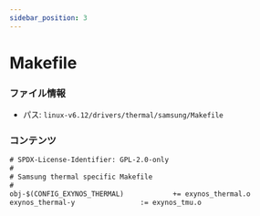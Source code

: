 ```yaml
---
sidebar_position: 3
---
```

# Makefile

### ファイル情報

- パス: `linux-v6.12/drivers/thermal/samsung/Makefile`

### コンテンツ

```txt
# SPDX-License-Identifier: GPL-2.0-only
#
# Samsung thermal specific Makefile
#
obj-$(CONFIG_EXYNOS_THERMAL)			+= exynos_thermal.o
exynos_thermal-y				:= exynos_tmu.o

```
